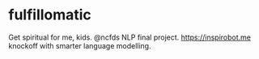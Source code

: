 # fulfillomatic
Get spiritual for me, kids. @ncfds NLP final project. https://inspirobot.me knockoff with smarter language modelling.
